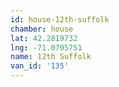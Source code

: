 ```yaml
---
id: house-12th-suffolk
chamber: house
lat: 42.2819732
lng: -71.0795751
name: 12th Suffolk
van_id: '135'
---
```


